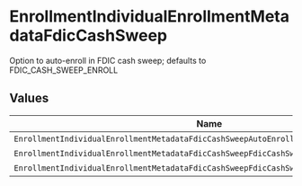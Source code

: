 # EnrollmentIndividualEnrollmentMetadataFdicCashSweep

Option to auto-enroll in FDIC cash sweep; defaults to FDIC_CASH_SWEEP_ENROLL


## Values

| Name                                                                                    | Value                                                                                   |
| --------------------------------------------------------------------------------------- | --------------------------------------------------------------------------------------- |
| `EnrollmentIndividualEnrollmentMetadataFdicCashSweepAutoEnrollFdicCashSweepUnspecified` | AUTO_ENROLL_FDIC_CASH_SWEEP_UNSPECIFIED                                                 |
| `EnrollmentIndividualEnrollmentMetadataFdicCashSweepFdicCashSweepEnroll`                | FDIC_CASH_SWEEP_ENROLL                                                                  |
| `EnrollmentIndividualEnrollmentMetadataFdicCashSweepFdicCashSweepDecline`               | FDIC_CASH_SWEEP_DECLINE                                                                 |